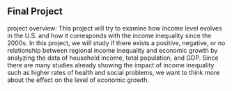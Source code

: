 ## Final Project
project overview: 
This project will try to examine how income level evolves in the U.S. and how it corresponds with the income inequality since the 2000s. In this project, we will study if there exists a positive, negative, or no relationship between regional income inequality and economic growth by analyzing the data of household income, total population, and GDP. Since there are many studies already showing the impact of income inequality such as higher rates of health and social problems, we want to think more about the effect on the level of economic growth.

